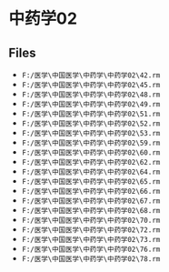 # 中药学02

## Files

- `F:/医学\中国医学\中药学\中药学02\42.rm`
- `F:/医学\中国医学\中药学\中药学02\45.rm`
- `F:/医学\中国医学\中药学\中药学02\48.rm`
- `F:/医学\中国医学\中药学\中药学02\49.rm`
- `F:/医学\中国医学\中药学\中药学02\51.rm`
- `F:/医学\中国医学\中药学\中药学02\52.rm`
- `F:/医学\中国医学\中药学\中药学02\53.rm`
- `F:/医学\中国医学\中药学\中药学02\59.rm`
- `F:/医学\中国医学\中药学\中药学02\60.rm`
- `F:/医学\中国医学\中药学\中药学02\62.rm`
- `F:/医学\中国医学\中药学\中药学02\64.rm`
- `F:/医学\中国医学\中药学\中药学02\65.rm`
- `F:/医学\中国医学\中药学\中药学02\66.rm`
- `F:/医学\中国医学\中药学\中药学02\67.rm`
- `F:/医学\中国医学\中药学\中药学02\68.rm`
- `F:/医学\中国医学\中药学\中药学02\70.rm`
- `F:/医学\中国医学\中药学\中药学02\72.rm`
- `F:/医学\中国医学\中药学\中药学02\73.rm`
- `F:/医学\中国医学\中药学\中药学02\76.rm`
- `F:/医学\中国医学\中药学\中药学02\78.rm`
